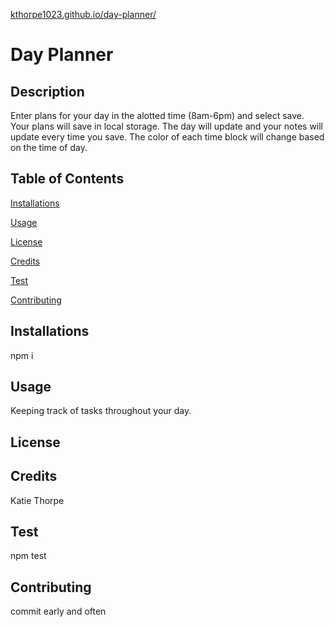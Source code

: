 [kthorpe1023.github.io/day-planner/](kthorpe1023.github.io/day-planner/)
# Day Planner
## Description

Enter plans for your day in the alotted time (8am-6pm) and select save. Your plans will save in local storage. The day will update  and your notes will update every time you save. The color of each time block will change based on the time of day.

## Table of Contents

[Installations](#Installations)

[Usage](#Usage)

[License](#License)

[Credits](#Credits)

[Test](#Test)

[Contributing](#Contributing)

## Installations

npm i
## Usage

Keeping track of tasks throughout your day.
## License

## Credits

Katie Thorpe
## Test

npm test
## Contributing

commit early and often
